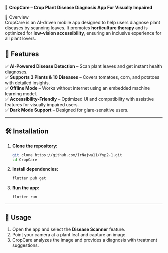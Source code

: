 🌿 **CropCare – Crop Plant Disease Diagnosis App For Visually Impaired**

🌟 Overview  
CropCare is an AI-driven mobile app designed to help users diagnose plant diseases by scanning leaves. It promotes **horticulture therapy** and is optimized for **low-vision accessibility**, ensuring an inclusive experience for all plant lovers.  


## 🚀 Features  
✅ **AI-Powered Disease Detection** – Scan plant leaves and get instant health diagnoses.  
✅ **Supports 3 Plants & 10 Diseases** – Covers tomatoes, corn, and potatoes with detailed insights.  
✅ **Offline Mode** – Works without internet using an embedded machine learning model.  
✅ **Accessibility-Friendly** – Optimized UI and compatibility with assistive features for visually impaired users.  
✅ **Dark Mode Support** – Designed for glare-sensitive users.  

---

## 🛠 Installation  
1. **Clone the repository:**  
   ```sh
   git clone https://github.com/IrNajwa11/fyp2-1.git
   cd CropCare
   ```
2. **Install dependencies:**  
   ```sh
   flutter pub get
   ```
3. **Run the app:**  
   ```sh
   flutter run
   ```

---

## 🎯 Usage  
1. Open the app and select the **Disease Scanner** feature.  
2. Point your camera at a plant leaf and capture an image.  
3. CropCare analyzes the image and provides a diagnosis with treatment suggestions.  

